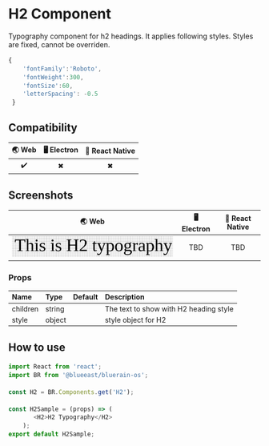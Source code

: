
# H2 Component

Typography component for h2 headings. It applies following styles. Styles are fixed, cannot be overriden.

```javascript
{
    'fontFamily':'Roboto',
    'fontWeight':300,
    'fontSize':60,
    'letterSpacing': -0.5
 }
```

## Compatibility

| 🌏 Web | 🖥 Electron | 📱 React Native |
| :----: | :---------: | :-------------: |
|  ✔️       | ✖            |✖            |

## Screenshots

| 🌏 Web | 🖥 Electron | 📱 React Native |
| :---: | :--------: | :------------: |
|   ![web image](./screenshots/H2.png)  |    TBD   |  TBD |

### Props

| Name     | Type      | Default | Description                |
| :------- | :-------- | :------ | :------------------------- |
| children | string |         | The text to show with H2 heading style|
| style | object |         | style object for H2 |

## How to use

```javascript
import React from 'react';
import BR from '@blueeast/bluerain-os';

const H2 = BR.Components.get('H2');

const H2Sample = (props) => (
       <H2>H2 Typography</H2>
    );
export default H2Sample;
```